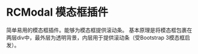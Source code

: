 RCModal 模态框插件
==================

简单易用的模态框插件。能够为模态框提供滚动条。
基本原理是将模态框包裹在两层div中，最外层为透明背景，内层用于提供滚动条（受Bootstrap 3模态框启发）。